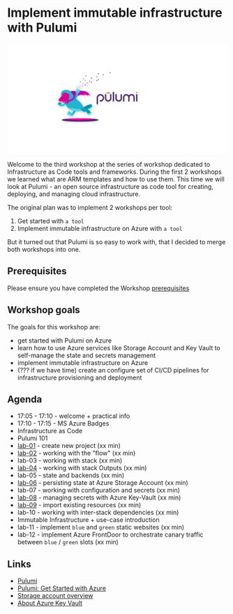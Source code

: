 # Implement immutable infrastructure with Pulumi

![logo](images/ws-logo.png)

Welcome to the third workshop at the series of workshop dedicated to Infrastructure as Code tools and frameworks. During the first 2 workshops we learned what are ARM templates and how to use them. This time we will look at Pulumi - an open source infrastructure as code tool for creating, deploying, and managing cloud infrastructure.

The original plan was to implement 2 workshops per tool:

1. Get started with `a tool`
2. Implement immutable infrastructure on Azure with `a tool`

 But it turned out that Pulumi is so easy to work with, that I decided to merge both workshops into one.

## Prerequisites

Please ensure you have completed the Workshop [prerequisites](prerequisites.md)

## Workshop goals

The goals for this workshop are:

* get started with Pulumi on Azure
* learn how to use Azure services like Storage Account and Key Vault  to self-manage the state and secrets management
* implement immutable infrastructure on Azure
* (??? if we have time) create an configure set of CI/CD pipelines for infrastructure provisioning and deployment

## Agenda

* 17:05 - 17:10 - welcome + practical info
* 17:10 - 17:15 - MS Azure Badges
* Infrastructure as Code
* Pulumi 101
* [lab-01](labs/lab-01/readme.md) - create new project (xx min)
* [lab-02](labs/lab-02/readme.md) - working with the "flow" (xx min)
* lab-03 - working with stack (xx min)
* [lab-04](labs/lab-04/readme.md) - working with stack Outputs (xx min)
* lab-05 - state and backends (xx min)
* [lab-06](labs/lab-06/readme.md) - persisting state at Azure Storage Account (xx min)
* lab-07 - working with configuration and secrets (xx min)
* [lab-08](labs/lab-08/readme.md) - managing secrets with Azure Key-Vault (xx min)
* [lab-09](labs/lab-09/readme.md) - import existing resources (xx min)
* lab-10 - working with inter-stack dependencies (xx min)
* Immutable Infrastructure + use-case introduction
* lab-11 - implement `blue` and `green` static websites (xx min)
* lab-12 - implement Azure FrontDoor to orchestrate canary traffic between `blue` / `green` slots  (xx min)

## Links

* [Pulumi](https://www.pulumi.com/)
* [Pulumi: Get Started with Azure](https://www.pulumi.com/docs/get-started/azure/)
* [Storage account overview](https://docs.microsoft.com/en-us/azure/storage/common/storage-account-overview?WT.mc_id=AZ-MVP-5003837)
* [About Azure Key Vault](https://docs.microsoft.com/en-us/azure/key-vault/general/overview?WT.mc_id=AZ-MVP-5003837)
